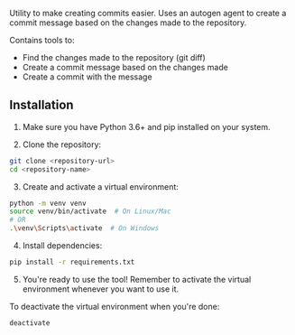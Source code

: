Utility to make creating commits easier.
Uses an autogen agent to create a commit message based on the changes made to the repository.

Contains tools to:
 - Find the changes made to the repository (git diff)
 - Create a commit message based on the changes made
 - Create a commit with the message

## Installation

1. Make sure you have Python 3.6+ and pip installed on your system.

2. Clone the repository:
```bash
git clone <repository-url>
cd <repository-name>
```

3. Create and activate a virtual environment:
```bash
python -m venv venv
source venv/bin/activate  # On Linux/Mac
# OR
.\venv\Scripts\activate  # On Windows
```

4. Install dependencies:
```bash
pip install -r requirements.txt
```

5. You're ready to use the tool! Remember to activate the virtual environment whenever you want to use it.

To deactivate the virtual environment when you're done:
```bash
deactivate
```
